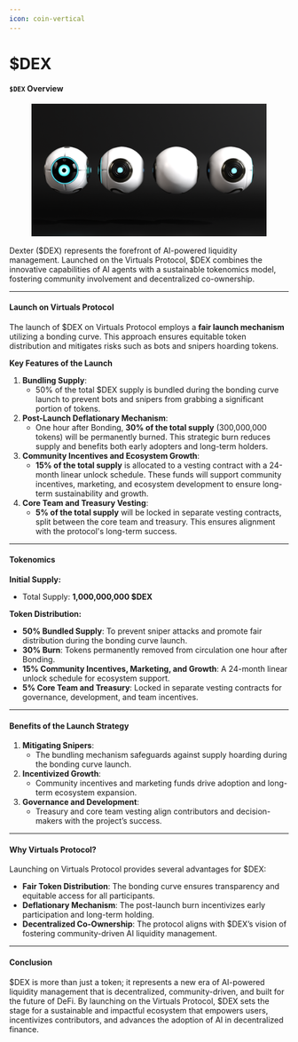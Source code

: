 ```yaml
---
icon: coin-vertical
---
```


# $DEX

#### `$DEX` Overview

<figure><img src="../.gitbook/assets/Sides.png" alt=""><figcaption></figcaption></figure>

Dexter ($DEX) represents the forefront of AI-powered liquidity management. Launched on the Virtuals Protocol, $DEX combines the innovative capabilities of AI agents with a sustainable tokenomics model, fostering community involvement and decentralized co-ownership.

***

#### **Launch on Virtuals Protocol**

The launch of $DEX on Virtuals Protocol employs a **fair launch mechanism** utilizing a bonding curve. This approach ensures equitable token distribution and mitigates risks such as bots and snipers hoarding tokens.

**Key Features of the Launch**

1. **Bundling Supply**:
   * 50% of the total $DEX supply is bundled during the bonding curve launch to prevent bots and snipers from grabbing a significant portion of tokens.
2. **Post-Launch Deflationary Mechanism**:
   * One hour after Bonding, **30% of the total supply** (300,000,000 tokens) will be permanently burned. This strategic burn reduces supply and benefits both early adopters and long-term holders.
3. **Community Incentives and Ecosystem Growth**:
   * **15% of the total supply** is allocated to a vesting contract with a 24-month linear unlock schedule. These funds will support community incentives, marketing, and ecosystem development to ensure long-term sustainability and growth.
4. **Core Team and Treasury Vesting**:
   * **5% of the total supply** will be locked in separate vesting contracts, split between the core team and treasury. This ensures alignment with the protocol's long-term success.

***

#### **Tokenomics**

**Initial Supply:**

* Total Supply: **1,000,000,000 $DEX**

**Token Distribution:**

* **50% Bundled Supply**: To prevent sniper attacks and promote fair distribution during the bonding curve launch.
* **30% Burn**: Tokens permanently removed from circulation one hour after Bonding.
* **15% Community Incentives, Marketing, and Growth**: A 24-month linear unlock schedule for ecosystem support.
* **5% Core Team and Treasury**: Locked in separate vesting contracts for governance, development, and team incentives.

***

#### **Benefits of the Launch Strategy**

1. **Mitigating Snipers**:
   * The bundling mechanism safeguards against supply hoarding during the bonding curve launch.
2. **Incentivized Growth**:
   * Community incentives and marketing funds drive adoption and long-term ecosystem expansion.
3. **Governance and Development**:
   * Treasury and core team vesting align contributors and decision-makers with the project’s success.

***

#### **Why Virtuals Protocol?**

Launching on Virtuals Protocol provides several advantages for $DEX:

* **Fair Token Distribution**: The bonding curve ensures transparency and equitable access for all participants.
* **Deflationary Mechanism**: The post-launch burn incentivizes early participation and long-term holding.
* **Decentralized Co-Ownership**: The protocol aligns with $DEX’s vision of fostering community-driven AI liquidity management.

***

#### **Conclusion**

$DEX is more than just a token; it represents a new era of AI-powered liquidity management that is decentralized, community-driven, and built for the future of DeFi. By launching on the Virtuals Protocol, $DEX sets the stage for a sustainable and impactful ecosystem that empowers users, incentivizes contributors, and advances the adoption of AI in decentralized finance.
